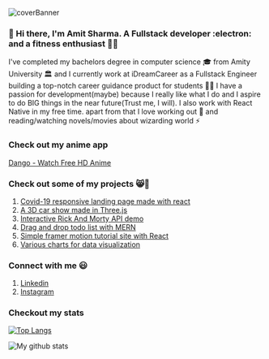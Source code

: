 ![coverBanner](https://user-images.githubusercontent.com/46066481/96243977-1a58d200-0fc3-11eb-9340-aa18eb714230.png)


### 👋 Hi there, I'm Amit Sharma. A Fullstack developer :electron:  and a fitness enthusiast 🏃‍♂️
I've completed my bachelors degree in computer science 🎓 from Amity University 🏛️
and I currently work at iDreamCareer as a Fullstack Engineer building a top-notch career guidance product for students 🧑‍💻
I have a passion for development(maybe) because I really like what I do and I aspire to do BIG things in the near future(Trust me, I will). I also work with React Native in my free time.
apart from that I love working out :running: and reading/watching novels/movies about 
wizarding world :zap:

### Check out my anime app
[Dango - Watch Free HD Anime](https://www.dangoapp.xyz)

### Check out some of my  projects 😸🖤
1) [Covid-19 responsive landing page made with react](https://amits19-covid-19-landing-page.netlify.app/)
2) [A 3D car show made in Three.js](https://amit-s19-three-fiber.netlify.app/)
3) [Interactive Rick And Morty API demo](https://amits19-rick-morty-api-demo.netlify.app/)
4) [Drag and drop todo list with MERN](https://amits19-react-todo-drag-drop.netlify.app/)
5) [Simple framer motion tutorial site with React](https://amits19-framer-motion.netlify.app/)
6) [Various charts for data visualization](https://amit-s19-plotly-components.netlify.app/)


### Connect with me :smiley:

1) [Linkedin](https://www.linkedin.com/in/amits19/)
2) [Instagram](https://www.instagram.com/__.the.666.th.__)

### Checkout my stats
[![Top Langs](https://github-readme-stats.vercel.app/api/top-langs/?username=amit-s19)](https://github.com/anuraghazra/github-readme-stats)

![My github stats](https://github-readme-stats.vercel.app/api?username=amit-s19&show_icons=true&theme=great-gatsby)
